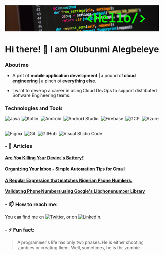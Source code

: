 ![Header](https://github.com/olubunmialegbeleye/olubunmialegbeleye/blob/master/header.png)
# Hi there! 👋 I am Olubunmi Alegbeleye


### About me

- A pint of **mobile application development** | a pound of **cloud engineering** | a pinch of **everything else**. 

- I want to develop a career in using Cloud DevOps to support distributed Software Engineering teams.

### Technologies and Tools
![Java](https://img.shields.io/badge/-Java-05122A?style=flat&logo=Java&logoColor=FFA518)&nbsp;
![Kotlin](https://img.shields.io/badge/-Kotlin-05122A?style=flat&logo=Kotlin&logoColor=7F52FF)&nbsp;
![Android](https://img.shields.io/badge/-Android-05122A?style=flat&logo=Android&logoColor=3DDC84)&nbsp;
![Android Studio](https://img.shields.io/badge/-Android%20Studio-05122A?style=flat&logo=Android%20Studio&logoColor=3DDC84)&nbsp;
![Firebase](https://img.shields.io/badge/-Firebase-05122A?style=flat&logo=Firebase&logoColor=FFCA28)&nbsp;
![GCP](https://img.shields.io/badge/-GCP-05122A?style=flat&logo=Google%20Cloud&logoColor=4285F4)&nbsp;
![Azure](https://img.shields.io/badge/-Azure-05122A?style=flat&logo=Microsoft%20Azure&logoColor=0078D7)&nbsp;


![Figma](https://img.shields.io/badge/-Figma-05122A?style=flat&logo=Figma&logoColor=F24E1E)&nbsp;
![Git](https://img.shields.io/badge/-Git-05122A?style=flat&logo=git)&nbsp;
![GitHub](https://img.shields.io/badge/-GitHub-05122A?style=flat&logo=github)&nbsp;
![Visual Studio Code](https://img.shields.io/badge/-Visual%20Studio%20Code-05122A?style=flat&logo=visual-studio-code&logoColor=007ACC)&nbsp;

 
### - 📖 Articles
#### [Are You Killing Your Device's Battery?](https://www.linkedin.com/pulse/you-killing-your-devices-battery-olubunmi-alegbeleye/?lipi=urn%3Ali%3Apage%3Ad_flagship3_profile_view_base_post_details%3B%2FeFoTYFOTiKmbiB4j%2FMljA%3D%3D)
#### [Organizing Your Inbox - Simple Automation Tips for Gmail](https://medium.com/@olubunmi.alegbeleye/organizing-your-inbox-simple-automation-tips-for-gmail-b7d5344d0020)
#### [A Regular Expression that matches Nigerian Phone Numbers.](https://olubunmi-alegbeleye.medium.com/a-regular-expression-that-matches-nigerian-phone-numbers-d00fb32b6949)
#### [Validating Phone Numbers using Google's Libphonenumber Library](https://olubunmi-alegbeleye.medium.com/validating-phone-numbers-using-googles-libphonenumber-library-4c7066d8a0b6)

### - 📫 How to reach me:
You can find me on [![Twitter][1.2]][1], or on [![LinkedIn][2.2]][2].

### - ⚡ Fun fact:
 > A programmer's life has only two phases. He is either shooting zombies or creating them. Well, sometimes, he is the zombie.

<!-- Icons -->

[1.2]: http://i.imgur.com/wWzX9uB.png (twitter icon without padding)
[2.2]: https://raw.githubusercontent.com/MartinHeinz/MartinHeinz/master/linkedin-3-16.png (LinkedIn icon without padding)

<!-- Links to your social media accounts -->

[1]: https://twitter.com/AlegbeleyeBunmi
[2]: https://www.linkedin.com/in/olubunmialegbeleye/
<!--
**olubunmialegbeleye/olubunmialegbeleye** is a ✨ _special_ ✨ repository because its `README.md` (this file) appears on your GitHub profile.

Here are some ideas to get you started:

- 🔭 I’m currently working on ...
- 🌱 I’m currently learning ...
- 👯 I’m looking to collaborate on ...
- 🤔 I’m looking for help with ...
- 💬 Ask me about ...
- 📫 How to reach me: ...
- 😄 Pronouns: ...
- ⚡ Fun fact: ...
-->
